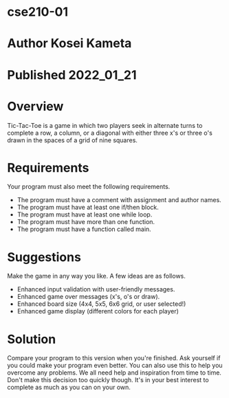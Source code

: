 # cse210-01
# Author Kosei Kameta
# Published 2022_01_21

# Overview
Tic-Tac-Toe is a game in which two players seek in alternate turns to complete a row, a column, or a diagonal with either three x's or three o's drawn in the spaces of a grid of nine squares.

# Requirements
Your program must also meet the following requirements.

* The program must have a comment with assignment and author names.
* The program must have at least one if/then block.
* The program must have at least one while loop.
* The program must have more than one function.
* The program must have a function called main.


# Suggestions
Make the game in any way you like. A few ideas are as follows.

* Enhanced input validation with user-friendly messages.
* Enhanced game over messages (x's, o's or draw).
* Enhanced board size (4x4, 5x5, 6x6 grid, or user selected!)
* Enhanced game display (different colors for each player)


# Solution
Compare your program to this version when you're finished. Ask yourself if you could make your program even better. You can also use this to help you overcome any problems. We all need help and inspiration from time to time. Don't make this decision too quickly though. It's in your best interest to complete as much as you can on your own.

